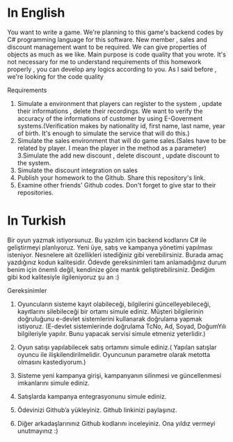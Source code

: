 # In English 
You want to write a game. We're planning to this game's backend codes by C# programming language for this software. New member , sales and discount management want to be required. We can give properties of objects as much as we like. Main purpose is code quality that you wrote. It's not necessary for me to understand requirements of this homework properly , you can develop any logics according to you. As I said before , we're looking for the code quality

Requirements

1. Simulate a environment that players can register to the system , update their informations , delete their recordings. We want to verify the accuracy of the informations of customer by using E-Goverment systems.(Verification makes by nationality id, first name, last name, year of birth. It's enough to simulate the service that will do this.)
2. Simulate the sales environment that will do game sales.(Sales have to be related by player. I mean the player in the method as a parameter)
3.Simulate the add new discount , delete discount , update discount to the system.
4. Simulate the discount integration on sales
5. Publish your homework to the Github. Share this repository's link.
6. Examine other friends' Github codes. Don't forget to give star to their repositories.

# In Turkish 

Bir oyun yazmak istiyorsunuz. Bu yazılım için backend kodlarını C# ile geliştirmeyi planlıyoruz. Yeni üye, satış ve kampanya yönetimi yapılması isteniyor. Nesnelere ait özellikleri istediğiniz gibi verebilirsiniz. Burada amaç yazdığınız kodun kalitesidir. Ödevde gereksinimleri tam anlamadığınız durum benim için önemli değil, kendinize göre mantık geliştirebilirsiniz. Dediğim gibi kod kalitesiyle ilgileniyoruz şu an :)

Gereksinimler

1. Oyuncuların sisteme kayıt olabileceği, bilgilerini güncelleyebileceği, kayıtlarını silebileceği bir ortamı simule ediniz. Müşteri bilgilerinin doğruluğunu e-devlet sistemlerini kullanarak doğrulama yapmak istiyoruz. (E-devlet sistemlerinde doğrulama TcNo, Ad, Soyad, DoğumYılı bilgileriyle yapılır. Bunu yapacak servisi simule etmeniz yeterlidir.)

2. Oyun satışı yapılabilecek satış ortamını simule ediniz.( Yapılan satışlar oyuncu ile ilişkilendirilmelidir. Oyuncunun parametre olarak metotta olmasını kastediyorum.)

3. Sisteme yeni kampanya girişi, kampanyanın silinmesi ve güncellenmesi imkanlarını simule ediniz.

4. Satışlarda kampanya entegrasyonunu simule ediniz.

5. Ödevinizi Github’a yükleyiniz. Github linkinizi paylaşınız.

6. Diğer arkadaşlarınınız Github kodlarını inceleyiniz. Ona yıldız vermeyi unutmayınız :)
